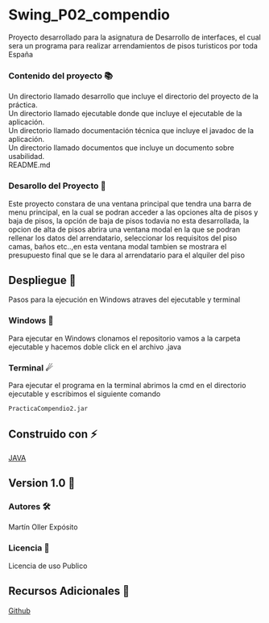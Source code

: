 # Swing_P02_compendio

Proyecto desarrollado para la asignatura de Desarrollo de interfaces, el cual sera un programa para realizar
arrendamientos de pisos turisticos por toda España

### Contenido del proyecto 📚

Un directorio llamado desarrollo que incluye el directorio del proyecto de la práctica.\
Un directorio llamado ejecutable donde que incluye el ejecutable de la aplicación.\
Un directorio llamado documentación técnica que incluye el javadoc de la aplicación.\
Un directorio llamado documentos que incluye un documento sobre usabilidad.\
README.md

### Desarollo del Proyecto 👾

Este proyecto constara de una ventana principal que tendra una barra de menu principal, en la cual se podran acceder a las opciones alta de pisos y baja de pisos,
la opción de baja de pisos todavia no esta desarrollada, la opcion de alta de pisos abrira una ventana modal en la que se podran rellenar los datos del arrendatario,
seleccionar los requisitos del piso camas, baños etc..,en esta ventana modal tambien se mostrara el presupuesto final que se le dara al arrendatario para el alquiler del piso 

## Despliegue 🔧

Pasos para la ejecución en Windows atraves del ejecutable y terminal

### Windows 🌌

Para ejecutar en Windows clonamos el repositorio vamos a la carpeta ejecutable y hacemos doble click en el archivo .java 

### Terminal ☄

Para ejecutar el programa en la terminal abrimos la cmd en el directorio ejecutable y escribimos el siguiente comando

```
PracticaCompendio2.jar
```

## Construido con ⚡

[JAVA](https://www.java.com/es/download/help/develop.html)

## Version 1.0 📌

### Autores 🛠

Martín Oller Expósito 

### Licencia 📜

Licencia de uso Publico


## Recursos Adicionales 🎊
[Github](https://github.com/ollerexpositomartin/Swing_P02_compendio)
